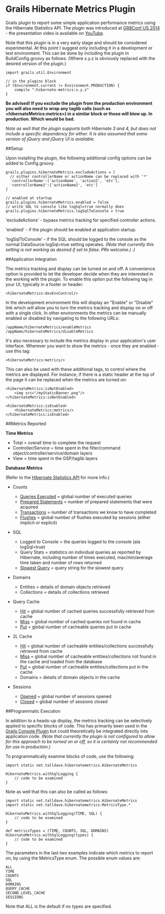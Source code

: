 Grails Hibernate Metrics Plugin
===============================

Grails plugin to report some simple application performance metrics using the Hibernate Statistics API.  The plugin was introduced at [GR8Conf US 2014](http://gr8conf.us) - the presentation video is available on [YouTube](https://www.youtube.com/watch?v=_cdb7zYNEFg).

Note that this plugin is in a very early stage and should be considered experimental.  At this point I suggest only including it in a development or test environment.  This can be done by including the plugin in BuildConfig.groovy as follows. (Where x.y.z is obviously replaced with the desired version of the plugin.)

    import grails.util.Environment

    // in the plugins block
    if (Environment.current != Environment.PRODUCTION) {
        compile ":hibernate-metrics:x.y.z"
    }
**Be advised!  If you exclude the plugin from the production environment you will also need to wrap any taglib calls (such as &lt;hibernateMetrics:metrics&gt;) in a similar block or those will blow up.  In production.  Which would be bad.**

*Note as well that the plugin supports both Hibernate 3 and 4, but does not include a specific dependency for either.  It is also assumed that some version of jQuery and jQuery UI is available.*


##Setup

Upon installing the plugin, the following additional config options can be added to Config.groovy.

    grails.plugins.hibernateMetrics.excludeActions = [
      // either controllerName or actionName can be replaced with '*'
      'controllerName':['actionName', 'action2', 'etc'],
      'controllerName2':['actionName2', 'etc']
    ]

    // enabled at startup
    grails.plugins.hibernateMetrics.enabled = false
    // write SQL to console like logSql=true normally does
    grails.plugins.hibernateMetrics.logSqlToConsole = true

'excludeActions' - bypass metrics tracking for specified controller actions.

'enabled' - if the plugin should be enabled at application startup.

'logSqlToConsole' - if the SQL should be logged to the console as the normal DataSource logSql=true setting operates.  *(Note that currently this setting is not working as desired if set to false. PRs welcome.) :)*


##Application Integration

The metrics tracking and display can be turned on and off.  A convenience option is provided to let the developer decide when they are interested in the working with the plugin.  To enable this option put the following tag in your UI, typically in a footer or header:

    <hibernateMetrics:devEnvControl/>

In the development environment this will display an "Enable" or "Disable" link which will allow you to turn the metrics tracking and display on or off with a single click.  In other environments the metrics can be manually enabled or disabled by navigating to the following URLs:

    /appName/hibernateMetrics/enableMetrics
    /appName/hibernateMetrics/disableMetrics


It's also necessary to include the metrics display in your application's user interface.  Wherever you want to show the metrics - once they are enabled - use this tag:

    <hibernateMetrics:metrics/>

This can also be used with these additional tags, to control where the metrics are displayed.  For instance, if there is a static header at the top of the page it can be replaced when the metrics are turned on:

    <hibernateMetrics:isNotEnabled>
        <img src="/myStaticBanner.png"/>
    </hibernateMetrics:isNotEnabled>

    <hibernateMetrics:isEnabled>
        <hibernateMetrics:metrics/>
    </hibernateMetrics:isEnabled>


##Metrics Reported

__Time Metrics__

- Total = overall time to complete the request
- Controller/Service = time spent in the filter/command object/controller/service/domain layers
- View = time spent in the GSP/taglib layers

__Database Metrics__

(Refer to the [Hibernate Statistics API](http://docs.jboss.org/hibernate/orm/3.2/api/org/hibernate/stat/Statistics.html) for more info.)

- Counts

  - [Queries Executed](http://docs.jboss.org/hibernate/orm/3.2/api/org/hibernate/stat/Statistics.html#getQueryExecutionCount()) = global number of executed queries
  - [Prepared Statements](http://docs.jboss.org/hibernate/orm/3.2/api/org/hibernate/stat/Statistics.html#getPrepareStatementCount()) = number of prepared statements that were acquired
  - [Transactions](http://docs.jboss.org/hibernate/orm/3.2/api/org/hibernate/stat/Statistics.html#getTransactionCount()) = number of transactions we know to have completed
  - [Flushes](http://docs.jboss.org/hibernate/orm/3.2/api/org/hibernate/stat/Statistics.html#getFlushCount()) = global number of flushes executed by sessions (either implicit or explicit)

- SQL

  - Logged to Console = the queries logged to the console (ala logSql=true)
  - Query Stats = statistics on individual queries as reported by Hibernate, including number of times executed, max/min/average time taken and number of rows returned
  - [Slowest Query](http://docs.jboss.org/hibernate/orm/3.2/api/org/hibernate/stat/Statistics.html#getQueryExecutionMaxTimeQueryString()) = query string for the slowest query

- Domains

  - Entities = details of domain objects retrieved
  - Collections = details of collections retrieved

- Query Cache

  - [Hit](http://docs.jboss.org/hibernate/orm/3.2/api/org/hibernate/stat/Statistics.html#getQueryCacheHitCount()) = global number of cached queries successfully retrieved from cache
  - [Miss](http://docs.jboss.org/hibernate/orm/3.2/api/org/hibernate/stat/Statistics.html#getQueryCacheMissCount()) = global number of cached queries *not* found in cache
  - [Put](http://docs.jboss.org/hibernate/orm/3.2/api/org/hibernate/stat/Statistics.html#getQueryCachePutCount()) = global number of cacheable queries put in cache

- 2L Cache

  - [Hit](http://docs.jboss.org/hibernate/orm/3.2/api/org/hibernate/stat/Statistics.html#getSecondLevelCacheHitCount()) = global number of cacheable entities/collections successfully retrieved from cache
  - [Miss](http://docs.jboss.org/hibernate/orm/3.2/api/org/hibernate/stat/Statistics.html#getSecondLevelCacheMissCount()) = global number of cacheable entities/collections not found in the cache and loaded from the database
  - [Put](http://docs.jboss.org/hibernate/orm/3.2/api/org/hibernate/stat/Statistics.html#getSecondLevelCachePutCount()) = global number of cacheable entities/collections put in the cache
  - Domains = details of domain objects in the cache

- Sessions

  - [Opened](http://docs.jboss.org/hibernate/orm/3.2/api/org/hibernate/stat/Statistics.html#getSessionOpenCount()) = global number of sessions opened
  - [Closed](http://docs.jboss.org/hibernate/orm/3.2/api/org/hibernate/stat/Statistics.html#getSessionCloseCount()) = global number of sessions closed

##Programmatic Execution

In addition to a heads-up display, the metrics tracking can be selectively applied to specific blocks of code.  This has primarily been used in the [Grails Console Plugin](http://grails.org/plugin/console) but could theoretically be integrated directly into application code.  *(Note that currently the plugin is not configured to allow for this approach to be turned on or off, so it is certainly not recommended for use in production.)*

To programmatically examine blocks of code, use the following:

    import static net.talldave.hibernatemetrics.HibernateMetrics

    HibernateMetrics.withSqlLogging {
        // code to be examined
    }

Note as well that this can also be called as follows:

    import static net.talldave.hibernatemetrics.HibernateMetrics
    import static net.talldave.hibernatemetrics.MetricsType.*

    HibernateMetrics.withSqlLogging(TIME, SQL) {
        // code to be examined
    }

    def metricsTypes = [TIME, COUNTS, SQL, DOMAINS]
    HibernateMetrics.withSqlLogging(types) {
        // code to be examined
    }

The parameters in the last two examples indicate which metrics to report on, by using the MetricsType enum.  The possible enum values are:

    ALL
    TIME
    COUNTS
    SQL
    DOMAINS
    QUERY_CACHE
    SECOND_LEVEL_CACHE
    SESSIONS

Note that ALL is the default if no types are specified.